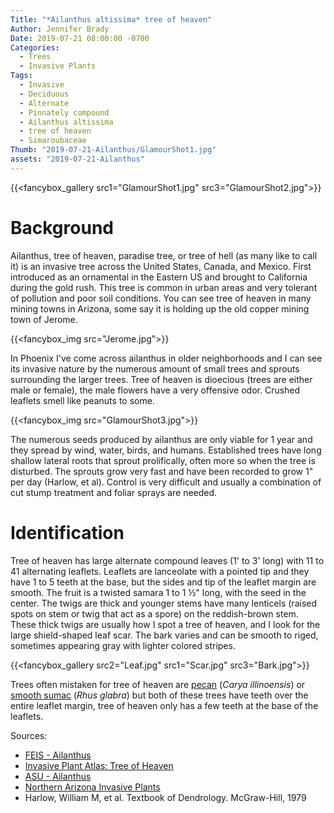 ```yaml
---
Title: "*Ailanthus altissima* tree of heaven"
Author: Jennifer Brady
Date: 2019-07-21 08:00:00 -0700
Categories:
  - Trees
  - Invasive Plants
Tags:
  - Invasive
  - Deciduous
  - Alternate
  - Pinnately compound
  - Ailanthus altissima
  - tree of heaven
  - Simaroubaceae
Thumb: "2019-07-21-Ailanthus/GlamourShot1.jpg"
assets: "2019-07-21-Ailanthus"
---
```


{{<fancybox_gallery src1="GlamourShot1.jpg" src3="GlamourShot2.jpg">}}

# Background

Ailanthus, tree of heaven, paradise tree, or tree of hell (as many like to call
it) is an invasive tree across the United States, Canada, and Mexico. First
introduced as an ornamental in the Eastern US and brought to California during
the gold rush. This tree is common in urban areas and very tolerant of pollution
and poor soil conditions. You can see tree of heaven in many mining towns in
Arizona, some say it is holding up the old copper mining town of Jerome.

{{<fancybox_img src="Jerome.jpg">}}

In Phoenix I've come across ailanthus in older neighborhoods and I can see its
invasive nature by the numerous amount of small trees and sprouts surrounding
the larger trees. Tree of heaven is dioecious (trees are either male or female),
the male flowers have a very offensive odor. Crushed leaflets smell like peanuts
to some.

{{<fancybox_img src="GlamourShot3.jpg">}}

The numerous seeds produced by ailanthus are only viable for 1 year and they
spread by wind, water, birds, and humans. Established trees have long shallow
lateral roots that sprout prolifically, often more so when the tree is
disturbed. The sprouts grow very fast and have been recorded to grow 1" per day
(Harlow, et al). Control is very difficult and usually a combination of cut
stump treatment and foliar sprays are needed.

# Identification 
Tree of heaven has large alternate compound leaves (1' to 3'
long) with 11 to 41 alternating leaflets. Leaflets are lanceolate with a pointed
tip and they have 1 to 5  teeth at the base, but the sides and tip of the
leaflet margin are smooth. The fruit is a twisted samara 1 to 1 ½" long, with
the seed in the center. The twigs are thick and younger stems have many
lenticels (raised spots on stem or twig that act as a spore) on the
reddish-brown stem. These thick twigs are usually how I spot a tree of heaven,
and I look for the large shield-shaped leaf scar. The bark varies and can be
smooth to riged, sometimes appearing gray with lighter colored stripes.

{{<fancybox_gallery src2="Leaf.jpg"
src1="Scar.jpg" src3="Bark.jpg">}}

Trees often mistaken for tree of heaven are
[pecan](http://www.public.asu.edu/~camartin/plants/Plant%20html%20files/pecan.html)
(*Carya illinoensis*) or [smooth
sumac](http://www.arizonensis.org/sycamore/nature/flora/rhus_glabra.html) (*Rhus
glabra*) but both of these trees have teeth over the entire leaflet margin, tree
of heaven only has a few teeth at the base of the leaflets.

Sources:

- [FEIS -
  Ailanthus](https://www.fs.fed.us/database/feis/plants/tree/ailalt/all.html)
- [Invasive Plant Atlas: Tree of
  Heaven](https://www.invasiveplantatlas.org/subject.html?sub=3003)
- [ASU -
  Ailanthus](http://www.public.asu.edu/~camartin/plants/Plant%20html%20files/ailanthusaltissima.html)
- [Northern Arizona Invasive
  Plants](https://www.nazinvasiveplants.org/treeofheaven)
- Harlow, William M, et al. Textbook of Dendrology. McGraw-Hill, 1979
